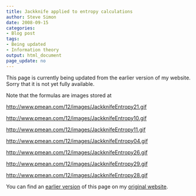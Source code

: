 ```yaml
---
title: Jackknife applied to entropy calculations 
author: Steve Simon
date: 2008-09-15
categories:
- Blog post
tags:
- Being updated
- Information theory
output: html_document
page_update: no
---
```


This page is currently being updated from the earlier version of my website. Sorry that it is not yet fully available.

Note that the formulas are images stored at

http://www.pmean.com/12/images/JackknifeEntropy21.gif

http://www.pmean.com/12/images/JackknifeEntropy10.gif

http://www.pmean.com/12/images/JackknifeEntropy11.gif

http://www.pmean.com/12/images/JackknifeEntropy04.gif

http://www.pmean.com/12/images/JackknifeEntropy26.gif

http://www.pmean.com/12/images/JackknifeEntropy29.gif

http://www.pmean.com/12/images/JackknifeEntropy28.gif

<!---More--->


You can find an [earlier version][sim1] of this page on my [original website][sim2].

[sim1]: http://www.pmean.com/08/JackknifeEntropy.html
[sim2]: http://www.pmean.com/original_site.html
